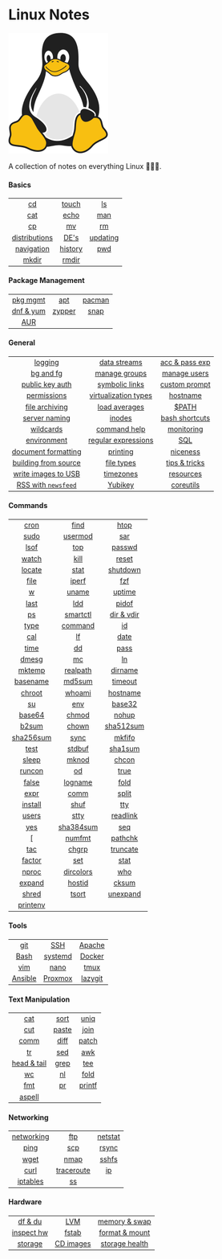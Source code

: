 # Linux Notes 

![Linux Penguin Logo](./img/penguin.png)

A collection of notes on everything Linux 🐧🐧🐧. 

#### Basics

| | | |
| :-------: | :-------: | :-------: |
| [cd](./basics/cd.md) | [touch](./basics/touch.md) | [ls](./basics/ls.md) |
| [cat](./text_manipulation/cat.md) | [echo](./basics/echo.md) | [man](./basics/man.md) |
| [cp](./basics/cp.md) | [mv](./basics/mv.md) | [rm](./basics/rm.md) |
| [distributions](./basics/distro.md) | [DE's](./basics/de.md) | [updating](./basics/updating.md) |
| [navigation](./basics/navigation.md) | [history](./basics/history.md) | [pwd](./basics/pwd.md) |
| [mkdir](./basics/mkdir.md) | [rmdir](./basics/rmdir.md) | |

#### Package Management 

| | | |
| :-------: | :-------: | :-------: |
| [pkg mgmt](./pkg_mgmt/pkg_mgmt.md) | [apt](./pkg_mgmt/apt.md) | [pacman](./pkg_mgmt/pacman.md) | 
| [dnf & yum](./pkg_mgmt/dnf_yum.md) | [zypper](./pkg_mgmt/zypper.md) | [snap](./pkg_mgmt/snap.md) |
| [AUR](./pkg_mgmt/aur.md) | | |

#### General

| | | |
| :-------: | :-------: | :-------: |
| [logging](./misc/logging.md) | [data streams](./misc/data-streams.md) | [acc & pass exp](./misc/acc_pass_exp.md) |
| [bg and fg](./misc/bg_fg.md) | [manage groups](./misc/group_mgmt.md) | [manage users](./misc/user_mgmt.md)|
| [public key auth](./misc/pub_key.md) | [symbolic links](./misc/sym_links.md) | [custom prompt](./misc/custom_prompt.md) |
| [permissions](./misc/permissions.md) | [virtualization types](./misc/vm_types.md) | [hostname](./misc/hostname.md) |
| [file archiving](./misc/archiving.md) | [load averages](./misc/load_avg.md) | [$PATH](./misc/path.md) |
| [server naming](./misc/srv_naming.md) | [inodes](./misc/inodes.md) | [bash shortcuts](./misc/shortcuts.md) |
| [wildcards](./misc/wildcards.md) | [command help](./misc/cmd_help.md) | [monitoring](./misc/monitoring.md) |
| [environment](./misc/environment.md) | [regular expressions](./misc/regex.md) | [SQL](./misc/sql.md) |
| [document formatting](./misc/doc_format.md) | [printing](./misc/printing.md) | [niceness](./misc/niceness.md) |
| [building from source](./misc/building/ToC.md) | [file types](./misc/file_types.md) | [tips & tricks](./misc/tips_and_tricks.md) |
| [write images to USB](./misc/usbimager.md) | [timezones](./misc/timezone.md) | [resources](./misc/resources.md) |
| [RSS with `newsfeed`](./misc/rss.md) | [Yubikey](./misc/yubikey.md) | [coreutils](./misc/coreutils.md) |

#### Commands 

| | | |
| :-------: | :-------: | :-------: |
| [cron](./commands/cron.md) | [find](./commands/find.md) | [htop](./commands/htop.md) |
| [sudo](./commands/sudo.md) | [usermod](./commands/usermod.md) | [sar](./commands/sar.md) |
| [lsof](./commands/lsof.md) | [top](./commands/top.md) | [passwd](./commands/passwd.md) |
| [watch](./commands/watch.md) | [kill](./commands/kill.md) | [reset](./commands/reset.md) 
| [locate](./commands/locate.md) | [stat](./commands/stat.md) | [shutdown](./commands/shutdown.md) |
| [file](./commands/file.md) | [iperf](./commands/iperf.md) | [fzf](./commands/fzf.md) |
| [w](./commands/w.md) | [uname](./commands/uname.md) | [uptime](./commands/uptime.md) |
| [last](./commands/last.md) | [ldd](./commands/ldd.md) | [pidof](./commands/pidof.md) |
| [ps](./commands/ps.md) | [smartctl](./commands/smartctl.md) | [dir & vdir](./commands/dir.md) |
| [type](./commands/type.md) | [command](./commands/command.md) | [id](./commands/id.md) |
| [cal](./commands/cal.md) | [lf](./commands/lf.md) | [date](./commands/date.md) |
| [time](./commands/time.md) | [dd](./commands/dd.md) | [pass](./commands/pass.md) |
| [dmesg](./commands/dmesg.md) | [mc](./commands/mc.md) | [ln](./commands/ln.md) |
| [mktemp](./commands/mktemp.md) | [realpath](./commands/realpath.md) | [dirname](./commands/dirname.md) |
| [basename](./commands/basename.md) | [md5sum](./commands/md5sum.md) | [timeout](./commands/timeout.md) |
| [chroot](./commands/chroot.md) | [whoami](./commands/whoami.md) | [hostname](./commands/hostname.md) |
| [su](./commands/su.md) | [env](./commands/env.md) | [base32](./commands/base32.md) |
| [base64](./commands/base64.md) | [chmod](./commands/chmod.md) | [nohup](./commands/nohup.md) |
| [b2sum](./commands/b2sum.md) | [chown](./commands/chown.md) | [sha512sum](./commands/sha512sum.md) |
| [sha256sum](./commands/sha256sum.md) | [sync](./commands/sync.md) | [mkfifo](./commands/mkfifo.md) |
| [test](./commands/test.md) | [stdbuf](./commands/stdbuf.md) | [sha1sum](./commands/sha1sum.md) |
| [sleep](./commands/sleep.md) | [mknod](./commands/mknod.md) | [chcon](./commands/chcon.md) |
| [runcon](./commands/runcon.md) | [od](./commands/od.md) | [true](./commands/true.md) |
| [false](./commands/false.md) | [logname](./commands/logname.md) | [fold](./commands/fold.md) |
| [expr](./commands/expr.md) | [comm](./commands/comm.md) | [split](./commands/split.md) |
| [install](./commands/install.md) | [shuf](./commands/shuf.md) | [tty](./commands/tty.md) |
| [users](./commands/users.md) | [stty](./commands/stty.md) | [readlink](./commands/readlink.md) |
| [yes](./commands/yes.md) | [sha384sum](./commands/sha384sum.md) | [seq](./commands/seq.md) |
| [\[](./commands/[.md) | [numfmt](./commands/numfmt.md) | [pathchk](./commands/pathchk.md) |
| [tac](./commands/tac.md) | [chgrp](./commands/chgrp.md) | [truncate](./commands/truncate.md) |
| [factor](./commands/factor.md) | [set](./commands/set.md) | [stat](./commands/stat.md) |
| [nproc](./commands/nproc.md) | [dircolors](./commands/dircolors.md) | [who](./commands/who.md) |
| [expand](./commands/expand.md) | [hostid](./commands/hostid.md) | [cksum](./commands/cksum.md) |
| [shred](./commands/shred.md) | [tsort](./commands/tsort.md) | [unexpand](./commands/unexpand.md) |
| [printenv](./commands/printenv.md) | | |

#### Tools 

| | | |
| :-------: | :-------: | :-------: |
| [git](./tools/git/README.md) | [SSH](./tools/ssh/README.md) | [Apache](./tools/apache.md) |
| [Bash](./tools/bash/README.md) | [systemd](./tools/systemd/README.md) | [Docker](./tools/docker/README.md) |
| [vim](./tools/vim/ToC.md) | [nano](./tools/nano.md) | [tmux](./tools/tmux/01-intro.md) |
| [Ansible](./tools/ansible/01-intro.md) | [Proxmox](./tools/proxmox/ToC.md) | [lazygit](./tools/lazygit.md) |

#### Text Manipulation

| | | |
| :-------: | :-------: | :-------: |
| [cat](./text_manipulation/cat.md) | [sort](./text_manipulation/sort.md) | [uniq](./text_manipulation/uniq.md) |
| [cut](./text_manipulation/cut.md) | [paste](./text_manipulation/paste.md) | [join](./text_manipulation/join.md) |
| [comm](./text_manipulation/comm.md) | [diff](./text_manipulation/diff.md) | [patch](./text_manipulation/patch.md) |
| [tr](./text_manipulation/tr.md) | [sed](./text_manipulation/sed.md) | [awk](./text_manipulation/awk.md) |
| [head & tail](./text_manipulation/head_tail.md) | [grep](./text_manipulation/grep.md) | [tee](./text_manipulation/tee.md) |
| [wc](./text_manipulation/wc.md) | [nl](./text_manipulation/nl.md) | [fold](./text_manipulation/fold.md) |
| [fmt](./text_manipulation/fmt.md) | [pr](./text_manipulation/pr.md) | [printf](./text_manipulation/printf.md) |
| [aspell](./text_manipulation/aspell.md) | | |

#### Networking 

| | | |
| :-------: | :-------: | :-------: |
| [networking](./networking/networking.md) | [ftp](./networking/ftp.md) | [netstat](./networking/netstat.md) |
| [ping](./networking/ping.md) | [scp](./networking/scp.md) | [rsync](./networking/rsync.md) |
| [wget](./networking/wget.md) | [nmap](./networking/nmap.md) | [sshfs](./networking/sshfs.md) |
| [curl](./networking/curl.md) | [traceroute](./networking/traceroute.md) | [ip](./networking/ip.md) |
| [iptables](./networking/iptables/iptables.md) | [ss](./networking/ss.md) | |

#### Hardware

| | | |
| :-------: | :-------: | :-------: |
| [df & du](./hardware/df_du.md) | [LVM](./hardware/lvm.md) | [memory & swap](./hardware/mem_swap.md) |
| [inspect hw](./hardware/inspect_hw.md) | [fstab](./hardware/fstab.md) | [format & mount](./hardware/volume_mgmt.md) |
| [storage](./hardware/storage.md) | [CD images](./hardware/cd_iso.md) | [storage health](./commands/smartctl.md) |

